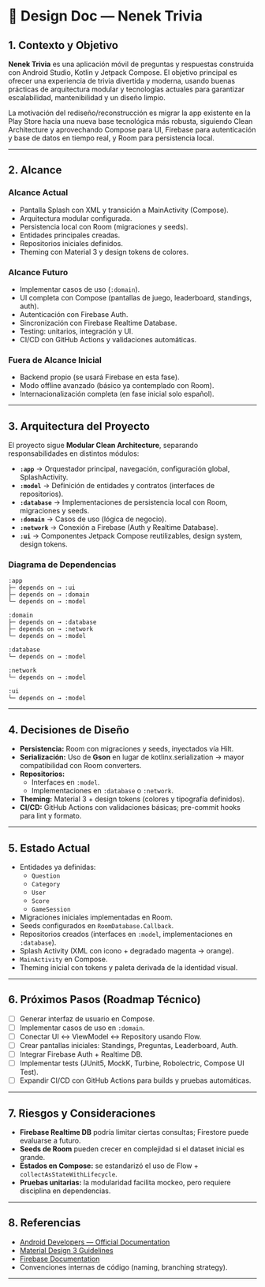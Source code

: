 # 📄 Design Doc — Nenek Trivia

## 1. Contexto y Objetivo
**Nenek Trivia** es una aplicación móvil de preguntas y respuestas construida con Android Studio, Kotlin y Jetpack
Compose.
El objetivo principal es ofrecer una experiencia de trivia divertida y moderna, usando buenas prácticas de
arquitectura modular y tecnologías actuales para garantizar escalabilidad, mantenibilidad y un diseño limpio.

La motivación del rediseño/reconstrucción es migrar la app existente en la Play Store hacia una nueva base
tecnológica más robusta, siguiendo Clean Architecture y aprovechando Compose para UI, Firebase para autenticación y
base de datos en tiempo real, y Room para persistencia local.

---

## 2. Alcance
### Alcance Actual
- Pantalla Splash con XML y transición a MainActivity (Compose).
- Arquitectura modular configurada.
- Persistencia local con Room (migraciones y seeds).
- Entidades principales creadas.
- Repositorios iniciales definidos.
- Theming con Material 3 y design tokens de colores.

### Alcance Futuro
- Implementar casos de uso (`:domain`).
- UI completa con Compose (pantallas de juego, leaderboard, standings, auth).
- Autenticación con Firebase Auth.
- Sincronización con Firebase Realtime Database.
- Testing: unitarios, integración y UI.
- CI/CD con GitHub Actions y validaciones automáticas.

### Fuera de Alcance Inicial
- Backend propio (se usará Firebase en esta fase).
- Modo offline avanzado (básico ya contemplado con Room).
- Internacionalización completa (en fase inicial solo español).

---

## 3. Arquitectura del Proyecto
El proyecto sigue **Modular Clean Architecture**, separando responsabilidades en distintos módulos:

- **`:app`** → Orquestador principal, navegación, configuración global, SplashActivity.
- **`:model`** → Definición de entidades y contratos (interfaces de repositorios).
- **`:database`** → Implementaciones de persistencia local con Room, migraciones y seeds.
- **`:domain`** → Casos de uso (lógica de negocio).
- **`:network`** → Conexión a Firebase (Auth y Realtime Database).
- **`:ui`** → Componentes Jetpack Compose reutilizables, design system, design tokens.

### Diagrama de Dependencias

```
:app
├─ depends on → :ui
├─ depends on → :domain
└─ depends on → :model

:domain
├─ depends on → :database
├─ depends on → :network
└─ depends on → :model

:database
└─ depends on → :model

:network
└─ depends on → :model

:ui
└─ depends on → :model
```

---

## 4. Decisiones de Diseño
- **Persistencia:** Room con migraciones y seeds, inyectados vía Hilt.
- **Serialización:** Uso de **Gson** en lugar de kotlinx.serialization → mayor compatibilidad con Room converters.
- **Repositorios:**
    - Interfaces en `:model`.
    - Implementaciones en `:database` o `:network`.
- **Theming:** Material 3 + design tokens (colores y tipografía definidos).
- **CI/CD:** GitHub Actions con validaciones básicas; pre-commit hooks para lint y formato.

---

## 5. Estado Actual
- Entidades ya definidas:
    - `Question`
    - `Category`
    - `User`
    - `Score`
    - `GameSession`
- Migraciones iniciales implementadas en Room.
- Seeds configurados en `RoomDatabase.Callback`.
- Repositorios creados (interfaces en `:model`, implementaciones en `:database`).
- Splash Activity (XML con icono + degradado magenta → orange).
- `MainActivity` en Compose.
- Theming inicial con tokens y paleta derivada de la identidad visual.

---

## 6. Próximos Pasos (Roadmap Técnico)
- [ ] Generar interfaz de usuario en Compose.
- [ ] Implementar casos de uso en `:domain`.
- [ ] Conectar UI ↔ ViewModel ↔ Repository usando Flow.
- [ ] Crear pantallas iniciales: Standings, Preguntas, Leaderboard, Auth.
- [ ] Integrar Firebase Auth + Realtime DB.
- [ ] Implementar tests (JUnit5, MockK, Turbine, Robolectric, Compose UI Test).
- [ ] Expandir CI/CD con GitHub Actions para builds y pruebas automáticas.

---

## 7. Riesgos y Consideraciones
- **Firebase Realtime DB** podría limitar ciertas consultas; Firestore puede evaluarse a futuro.
- **Seeds de Room** pueden crecer en complejidad si el dataset inicial es grande.
- **Estados en Compose:** se estandarizó el uso de Flow + `collectAsStateWithLifecycle`.
- **Pruebas unitarias:** la modularidad facilita mockeo, pero requiere disciplina en dependencias.

---

## 8. Referencias
- [Android Developers — Official Documentation](https://developer.android.com)
- [Material Design 3 Guidelines](https://m3.material.io/)
- [Firebase Documentation](https://firebase.google.com/docs)
- Convenciones internas de código (naming, branching strategy).

---
